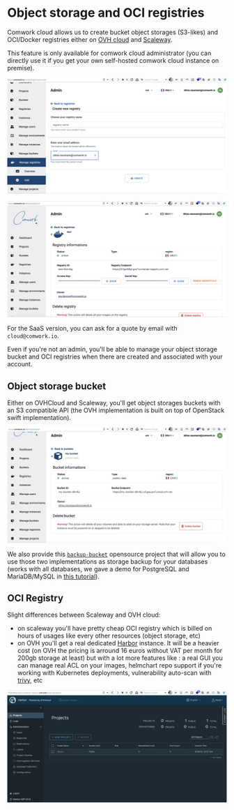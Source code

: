 # Object storage and OCI registries

Comwork cloud allows us to create bucket object storages (S3-likes) and OCI/Docker registries either on [OVH cloud](https://www.ovhcloud.com) and [Scaleway](https://www.scaleway.com).

This feature is only available for comwork cloud administrator (you can directly use it if you get your own self-hosted comwork cloud instance on premise).

![create_registry](./img/create_registry.png)

![oci_registry](./img/oci_registry.png)

For the SaaS version, you can ask for a quote by email with `cloud@comwork.io`.

Even if you're not an admin, you'll be able to manage your object storage bucket and OCI registries when there are created and associated with your account.

## Object storage bucket

Either on OVHCloud and Scaleway, you'll get object storages buckets with an S3 compatible API (the OVH implementation is built on top of OpenStack swift implementation).

![bucket](./img/bucket.png)

We also provide this [`backup-bucket`](https://gitlab.comwork.io/oss/bucket-backup) opensource project that will allow you to use those two implementations as storage backup for your databases (works with all databases, we gave a demo for PostgreSQL and MariaDB/MySQL in [this tutorial](./tutorials/dbaas.md)).

## OCI Registry

Slight differences between Scaleway and OVH cloud: 
* on scaleway you'll have pretty cheap OCI registry which is billed on hours of usages like every other resources (object storage, etc)
* on OVH you'll get a real dedicated [Harbor](https://goharbor.io) instance. It will be a heavier cost (on OVH the pricing is arround 16 euros without VAT per month for 200gb storage at least) but with a lot more features like : a real GUI you can manage real ACL on your images, helmchart repo support if you're working with Kubernetes deployments, vulnerability auto-scan with [trivy](https://trivy.dev), etc

![harbor](./img/harbor.png)

